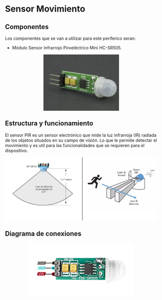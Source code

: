 
# Sensor Movimiento

## Componentes
Los componentes que se van a utilizar para este periferico seran:

- Módulo Sensor Infrarrojo Piroeléctrico Mini HC-SR505.

<p align="center">
  <img src="/Perifericos/SensorMov/componentesPIR.png" align="center" width = 250>
</p>

## Estructura y funcionamiento

El sensor PIR es un sensor electrónico que mide la luz infrarroja (IR) radiada de los objetos situados en su campo de visión. Lo que le permite detectar el movimiento y es util para las funcionalidades que se requieren para el dispositivo.

<p align="center">
  <img src="/Perifericos/SensorMov/estyfuncSensorMov.png" align="center" width = 850>
</p>

## Diagrama de conexiones

<p align="center">
  <img src="/Perifericos/SensorMov/conexionesPIR.png" align="center" width = 350>
</p>
